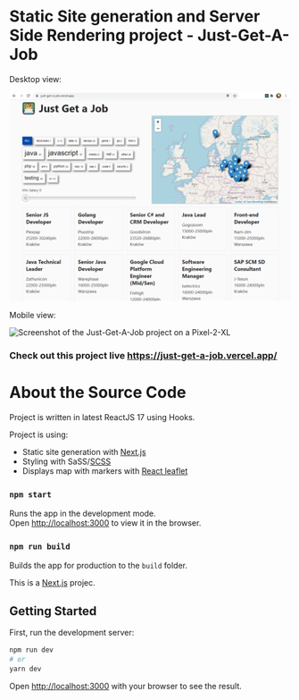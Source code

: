# Static Site generation and Server Side Rendering project - Just-Get-A-Job

Desktop view:

<img
  src="just-get-a-job-screenshot-1280x950.png"
  alt="Screenshot of the Just-Get-a-Job project on Desktop"
  width="640" />

Mobile view:

<img
  src="https://github.com/aciura/just-join-corpo/blob/main/just-get-a-job-pixel-2xl.jpg"
  alt='Screenshot of the Just-Get-A-Job project on a Pixel-2-XL'
  width='400' />

### Check out this project live https://just-get-a-job.vercel.app/

# About the Source Code

Project is written in latest ReactJS 17 using Hooks.

Project is using:

- Static site generation with [Next.js](https://nextjs.org/)
- Styling with SaSS/[SCSS](https://sass-lang.com/)
- Displays map with markers with [React leaflet](https://react-leaflet.js.org/)

### `npm start`

Runs the app in the development mode.<br />
Open [http://localhost:3000](http://localhost:3000) to view it in the browser.

### `npm run build`

Builds the app for production to the `build` folder.<br />

This is a [Next.js](https://nextjs.org/) projec.

## Getting Started

First, run the development server:

```bash
npm run dev
# or
yarn dev
```

Open [http://localhost:3000](http://localhost:3000) with your browser to see the result.
